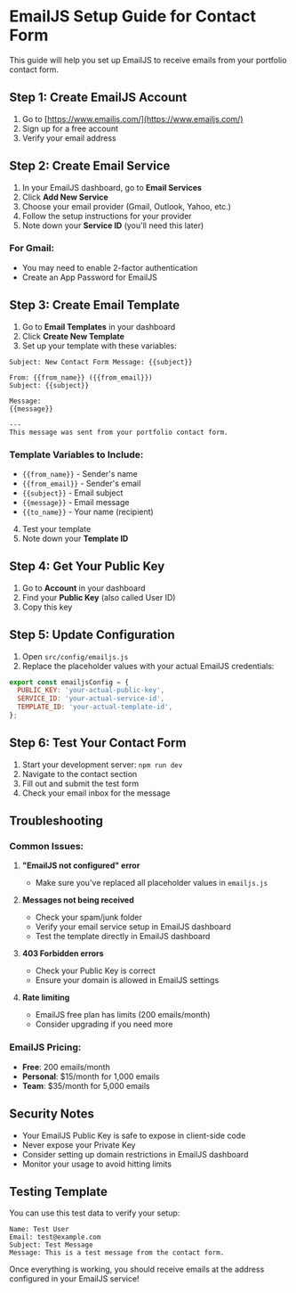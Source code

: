# EmailJS Setup Guide for Contact Form

This guide will help you set up EmailJS to receive emails from your portfolio contact form.

## Step 1: Create EmailJS Account

1. Go to [https://www.emailjs.com/](https://www.emailjs.com/)
2. Sign up for a free account
3. Verify your email address

## Step 2: Create Email Service

1. In your EmailJS dashboard, go to **Email Services**
2. Click **Add New Service**
3. Choose your email provider (Gmail, Outlook, Yahoo, etc.)
4. Follow the setup instructions for your provider
5. Note down your **Service ID** (you'll need this later)

### For Gmail:
- You may need to enable 2-factor authentication
- Create an App Password for EmailJS

## Step 3: Create Email Template

1. Go to **Email Templates** in your dashboard
2. Click **Create New Template**
3. Set up your template with these variables:

```
Subject: New Contact Form Message: {{subject}}

From: {{from_name}} ({{from_email}})
Subject: {{subject}}

Message:
{{message}}

---
This message was sent from your portfolio contact form.
```

### Template Variables to Include:
- `{{from_name}}` - Sender's name
- `{{from_email}}` - Sender's email
- `{{subject}}` - Email subject
- `{{message}}` - Email message
- `{{to_name}}` - Your name (recipient)

4. Test your template
5. Note down your **Template ID**

## Step 4: Get Your Public Key

1. Go to **Account** in your dashboard
2. Find your **Public Key** (also called User ID)
3. Copy this key

## Step 5: Update Configuration

1. Open `src/config/emailjs.js`
2. Replace the placeholder values with your actual EmailJS credentials:

```javascript
export const emailjsConfig = {
  PUBLIC_KEY: 'your-actual-public-key',
  SERVICE_ID: 'your-actual-service-id', 
  TEMPLATE_ID: 'your-actual-template-id',
};
```

## Step 6: Test Your Contact Form

1. Start your development server: `npm run dev`
2. Navigate to the contact section
3. Fill out and submit the test form
4. Check your email inbox for the message

## Troubleshooting

### Common Issues:

1. **"EmailJS not configured" error**
   - Make sure you've replaced all placeholder values in `emailjs.js`

2. **Messages not being received**
   - Check your spam/junk folder
   - Verify your email service setup in EmailJS dashboard
   - Test the template directly in EmailJS dashboard

3. **403 Forbidden errors**
   - Check your Public Key is correct
   - Ensure your domain is allowed in EmailJS settings

4. **Rate limiting**
   - EmailJS free plan has limits (200 emails/month)
   - Consider upgrading if you need more

### EmailJS Pricing:
- **Free**: 200 emails/month
- **Personal**: $15/month for 1,000 emails
- **Team**: $35/month for 5,000 emails

## Security Notes

- Your EmailJS Public Key is safe to expose in client-side code
- Never expose your Private Key
- Consider setting up domain restrictions in EmailJS dashboard
- Monitor your usage to avoid hitting limits

## Testing Template

You can use this test data to verify your setup:

```
Name: Test User
Email: test@example.com
Subject: Test Message
Message: This is a test message from the contact form.
```

Once everything is working, you should receive emails at the address configured in your EmailJS service!
